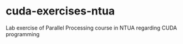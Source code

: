 # cuda-exercises-ntua
Lab exercise of Parallel Processing course in NTUA regarding CUDA programming 
